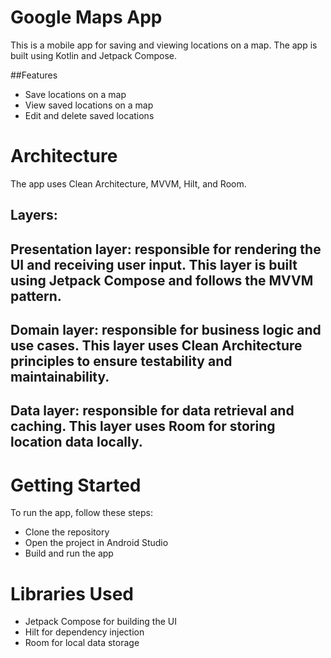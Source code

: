 # Google Maps App

This is a mobile app for saving and viewing locations on a map. The app is built using Kotlin and Jetpack Compose.

##Features

- Save locations on a map
- View saved locations on a map
- Edit and delete saved locations

# Architecture

The app uses Clean Architecture, MVVM, Hilt, and Room.

## Layers:

## Presentation layer: responsible for rendering the UI and receiving user input. This layer is built using Jetpack Compose and follows the MVVM pattern.
## Domain layer: responsible for business logic and use cases. This layer uses Clean Architecture principles to ensure testability and maintainability.
## Data layer: responsible for data retrieval and caching. This layer uses Room for storing location data locally.

# Getting Started

To run the app, follow these steps:

- Clone the repository
- Open the project in Android Studio
- Build and run the app


# Libraries Used

- Jetpack Compose for building the UI
- Hilt for dependency injection
- Room for local data storage
